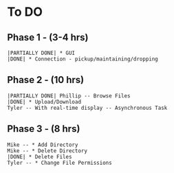 # To DO #

## Phase 1 - (3-4 hrs) ##
	|PARTIALLY DONE| * GUI
	|DONE| * Connection - pickup/maintaining/dropping

## Phase 2 - (10 hrs) ##
	|PARTIALLY DONE| Phillip -- Browse Files
	|DONE| * Upload/Download
	Tyler -- With real-time display -- Asynchronous Task

## Phase 3 - (8 hrs) ##
	Mike -- * Add Directory
	Mike -- * Delete Directory
	|DONE| * Delete Files
	Tyler -- * Change File Permissions
